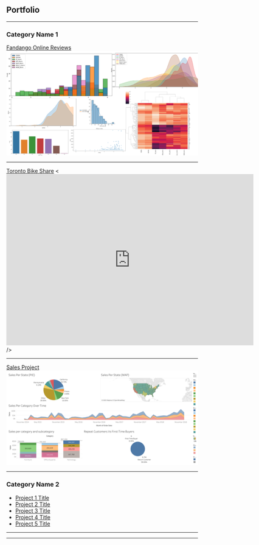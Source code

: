 ## Portfolio

---

### Category Name 1 

[Fandango Online Reviews](https://github.com/seifsami/Fandango-Recreation/blob/main/FandangoDataAnalysisProject.ipynb)
<img src="images/Fandango_Recreation_Project.png?raw=true"/>

---
[Toronto Bike Share](/pdf/sample_presentation.pdf)
<<iframe seamless frameborder="0" src="https://public.tableau.com/views/AnalysisofTorontoBikeshareInfo/Dashboard1?:language=en-US&:display_count=n&:origin=viz_share_link" width = '650' height = '450' scrolling='yes' ></iframe> />

---
[Sales Project](http://example.com/)
<img src="images/Sales_Project_Dashboard.png?raw=true"/>

---

### Category Name 2

- [Project 1 Title](http://example.com/)
- [Project 2 Title](http://example.com/)
- [Project 3 Title](http://example.com/)
- [Project 4 Title](http://example.com/)
- [Project 5 Title](http://example.com/)

---




---


